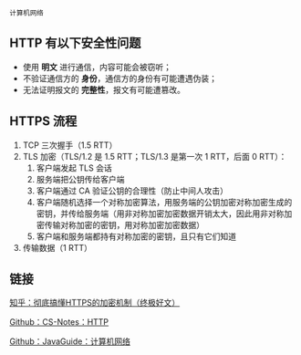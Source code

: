 `计算机网络`

## HTTP 有以下安全性问题

- 使用 **明文** 进行通信，内容可能会被窃听；
- 不验证通信方的 **身份**，通信方的身份有可能遭遇伪装；
- 无法证明报文的 **完整性**，报文有可能遭篡改。

## HTTPS 流程

1. TCP 三次握手（1.5 RTT）
2. TLS 加密（TLS/1.2 是 1.5 RTT；TLS/1.3 是第一次 1 RTT，后面 0 RTT）：
   1. 客户端发起 TLS 会话
   2. 服务端把公钥传给客户端
   3. 客户端通过 CA 验证公钥的合理性（防止中间人攻击）
   4. 客户端随机选择一个对称加密算法，用服务端的公钥加密对称加密生成的密钥，并传给服务端（用非对称加密加密数据开销太大，因此用非对称加密传输对称加密的密钥，用对称加密加密数据）
   5. 客户端和服务端都持有对称加密的密钥，且只有它们知道
3. 传输数据（1 RTT）


## 链接
[知乎：彻底搞懂HTTPS的加密机制（终极好文）](https://zhuanlan.zhihu.com/p/43789231)

[Github：CS-Notes：HTTP](http://www.cyc2018.xyz/%E8%AE%A1%E7%AE%97%E6%9C%BA%E5%9F%BA%E7%A1%80/HTTP/HTTP.html#%E5%85%AD%E3%80%81https)

[Github：JavaGuide：计算机网络](https://github.com/Snailclimb/JavaGuide/blob/master/docs/network/%E8%AE%A1%E7%AE%97%E6%9C%BA%E7%BD%91%E7%BB%9C.md)

